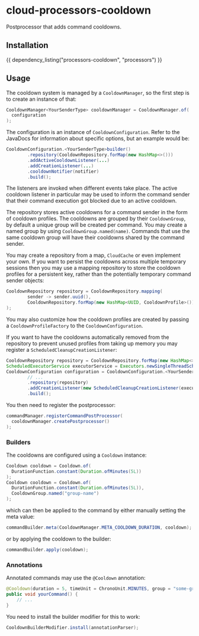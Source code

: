 # cloud-processors-cooldown

Postprocessor that adds command cooldowns.

## Installation

{{ dependency_listing("processors-cooldown", "processors") }}

## Usage

The cooldown system is managed by a `CooldownManager`, so the first step is to create an instance of that:

```java
CooldownManager<YourSenderType> cooldownManager = CooldownManager.of(
  configuration
);
```

The configuration is an instance of `CooldownConfiguration`. Refer to the JavaDocs for information about specific options,
but an example would be:

```java
CooldownConfiguration.<YourSenderType>builder()
        .repository(CooldownRepository.forMap(new HashMap<>()))
        .addActiveCooldownListener(...)
        .addCreationListener(...)
        .cooldownNotifier(notifier)
        .build();
```

The listeners are invoked when different events take place. The active cooldown listener in particular may be used to
inform the command sender that their command execution got blocked due to an active cooldown.

The repository stores active cooldowns for a command sender in the form of cooldown profiles.
The cooldowns are grouped by their `CooldownGroup`, by default a unique group will be created per command.
You may create a named group by using `CooldownGroup.named(name)`. Commands that use the same cooldown group
will have their cooldowns shared by the command sender.

You may create a repository from a map, `CloudCache` or even implement your own. If you want to persist the cooldowns
across multiple temporary sessions then you may use a mapping repository to store the cooldown profiles for a persistent key,
rather than the potentially temporary command sender objects:

```java
CooldownRepository repository = CooldownRepository.mapping(
        sender -> sender.uuid(),
        CooldownRepository.forMap(new HashMap<UUID, CooldownProfile>())
);
```

You may also customize how the cooldown profiles are created by passing a `CooldownProfileFactory` to the `CooldownConfiguration`.

If you want to have the cooldowns automatically removed from the repository to prevent unused profiles from taking up memory you
may register a `ScheduledCleanupCreationListener`:

```java
CooldownRepository repository = CooldownRepository.forMap(new HashMap<>());
ScheduledExecutorService executorService = Executors.newSingleThreadScheduledExecutor();
CooldownConfiguration configuration = CooldownConfiguration.<YourSenderType>builder()
        // ...
        .repository(repository)
        .addCreationListener(new ScheduledCleanupCreationListener(executorService, repository))
        .build();
```

You then need to register the postprocessor:

```java
commandManager.registerCommandPostProcessor(
  cooldownManager.createPostprocessor()
);
```

### Builders

The cooldowns are configured using a `Cooldown` instance:

```java
Cooldown cooldown = Cooldown.of(
  DurationFunction.constant(Duration.ofMinutes(5L))
);
Cooldown cooldown = Cooldown.of(
  DurationFunction.constant(Duration.ofMinutes(5L)),
  CooldownGroup.named("group-name")
);
```

which can then be applied to the command by either manually setting the meta value:

```java
commandBuilder.meta(CooldownManager.META_COOLDOWN_DURATION, cooldown);
```

or by applying the cooldown to the builder:

```java
commandBuilder.apply(cooldown);
```

### Annotations

Annotated commands may use the `@Cooldown` annotation:

```java
@Cooldown(duration = 5, timeUnit = ChronoUnit.MINUTES, group = "some-group")
public void yourCommand() {
    // ...
}
```

You need to install the builder modifier for this to work:

```java
CooldownBuilderModifier.install(annotationParser);
```
